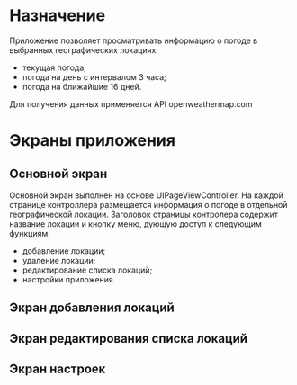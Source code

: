 # Назначение

Приложение позволяет просматривать информацию о погоде в выбранных географических локациях:
- текущая погода;
- погода на день с интервалом 3 часа;
- погода на ближайшие 16 дней.

Для получения данных применяется API openweathermap.com

# Экраны приложения

## Основной экран
Основной экран выполнен на основе UIPageViewController. На каждой странице контроллера размещается информация о погоде в отдельной географической локации. Заголовок страницы контролера содержит название локации и кнопку меню, дующую доступ к следующим функциям:
- добавление локации;
- удаление локации;
- редактирование списка локаций;
- настройки приложения.

## Экран добавления локаций

## Экран редактирования списка локаций

## Экран настроек
